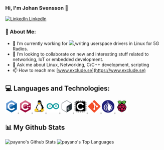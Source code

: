 ### Hi, I'm Johan Svensson 👋
[![LinkedIn LinkedIn](https://img.shields.io/badge/%20-Connect-black?color=14171A&labelColor=0e76a8&logo=linkedin&logoColor=ffffff)](https://www.linkedin.com/in/johan-svensson-25b191a/)

<!--
**payano/payano** is a ✨ _special_ ✨ repository because its `README.md` (this file) appears on your GitHub profile.
-->
### 🧐 About Me:
- 🔭 I’m currently working for <img src="https://upload.wikimedia.org/wikipedia/commons/e/e9/Ericsson_logo.svg" height=40 />,writing userspace drivers in Linux for 5G Radios.
- 👯 I’m looking to collaborate on new and interesting stuff related to networking, IoT or embedded development.
- 💬 Ask me about Linux, Networking, C/C++ development, scripting
- 📫 How to reach me: [www.exclude.se](https://www.exclude.se)
<!-- - 🌱 I’m currently learning ... -->
<!-- - 🤔 I’m looking for help with ... -->
<!-- - 😄 Pronouns: ... -->
<!-- - ⚡ Fun fact: ...-->

## 💻 Languages and Technologies:
<p align="left">
	<a href="https://www.cprogramming.com/" target="_blank">
		<img src="https://raw.githubusercontent.com/devicons/devicon/master/icons/c/c-original.svg" alt="c" width="40" height="40"/>
	</a>
	<a href="https://www.cplusplus.com/" target="_blank">
		<img src="https://raw.githubusercontent.com/devicons/devicon/master/icons/cplusplus/cplusplus-original.svg" alt="c++" width="40" height="40"/>
	</a>
	<a href="https://www.linux.org/" target="_blank">
		<img src="https://raw.githubusercontent.com/devicons/devicon/master/icons/linux/linux-original.svg" alt="linux" width="40" height="40"/>
  	</a>
	<a  href="https://www.arduino.cc/" target="_blank">
		<img src="https://raw.githubusercontent.com/devicons/devicon/master/icons/arduino/arduino-original.svg" alt="arduino" width="40" height="40"/>
	</a>
	<a  href="https://www.gnu.org/software/bash/" target="_blank">
		<img src="https://raw.githubusercontent.com/devicons/devicon/master/icons/bash/bash-original.svg" alt="bash" width="40" height="40"/>
	</a>
	<a  href="https://en.wikipedia.org/wiki/Embedded_C" target="_blank">
		<img src="https://raw.githubusercontent.com/devicons/devicon/master/icons/embeddedc/embeddedc-original.svg" alt="EmbeddedC" width="40" height="40"/>
	</a>
	<a  href="https://git-scm.com/" target="_blank">
		<img src="https://raw.githubusercontent.com/devicons/devicon/master/icons/git/git-original.svg" alt="git" width="40" height="40"/>
	</a>
	<a  href="https://perl.org/" target="_blank">
		<img src="https://raw.githubusercontent.com/devicons/devicon/master/icons/perl/perl-original.svg" alt="perl" width="40" height="40"/>
	</a>
	<a  href="https://www.raspberrypi.org/" target="_blank">
		<img src="https://raw.githubusercontent.com/devicons/devicon/master/icons/raspberrypi/raspberrypi-original.svg" alt="rpi" width="40" height="40"/>
	</a>

## 📊 My Github Stats <br/>
<img alt="payano's Github Stats" src="https://github-readme-stats.vercel.app/api?username=payano&show_icons=true&count_private=true" />
<img alt="payano's Top Languages" src="https://github-readme-stats.vercel.app/api/top-langs/?username=payano&layout=compact" />
<br/>
